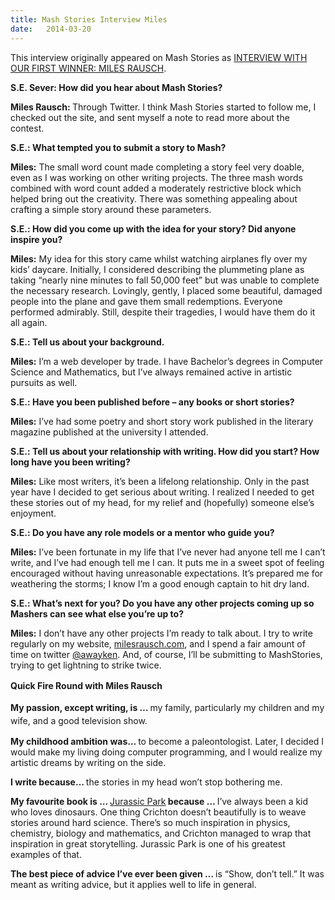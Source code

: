 ```yaml
---
title: Mash Stories Interview Miles
date:   2014-03-20
---
```

<p>This interview originally appeared on Mash Stories as <a href="http://mashstories.com/interview-miles-rausch/" target="_blank">INTERVIEW WITH OUR FIRST WINNER: MILES RAUSCH</a>.</p>

<p><b>S.E. Sever: How did you hear about Mash Stories?</b></p>
<p><b>Miles Rausch:&nbsp;</b>Through Twitter. I think Mash Stories started to follow me, I checked out the site, and sent myself a note to read more about the contest.</p>

<p><b>S.E.: What tempted you to submit a story to Mash?</b></p>
<p><strong>Miles:</strong> The small word count made completing a story feel very doable, even as I was working on other writing projects. The three mash words combined with word count added a moderately restrictive block which helped bring out the creativity. There was something appealing about crafting a simple story around these parameters.</p>

<p><b>S.E.: How did you come up with the idea for your story? Did anyone inspire you?</b></p>
<p><strong>Miles:</strong> My idea for this story came whilst watching airplanes fly over my kids’ daycare. Initially, I considered describing the plummeting plane as taking “nearly nine minutes to fall 50,000 feet” but was unable to complete the necessary research. Lovingly, gently, I placed some beautiful, damaged people into the plane and gave them small redemptions. Everyone performed admirably. Still, despite their tragedies, I would have them do it all again.</p>

<p><b>S.E.: Tell us about your background.</b></p>
<p><strong>Miles:</strong> I’m a web developer by trade. I have Bachelor’s degrees in Computer Science and Mathematics, but I’ve always remained active in artistic pursuits as well.</p>

<p><b>S.E.: Have you been published before – any books or short stories?</b></p>
<p><strong>Miles:</strong> I’ve had some poetry and short story work published in the literary magazine published at the university I attended.</p>

<p><b>S.E.: Tell us about your relationship with writing. How did you start? How long have you been writing?</b></p>
<p><strong>Miles:</strong> Like most writers, it’s been a lifelong relationship. Only in the past year have I decided to get serious about writing. I realized I needed to get these stories out of my head, for my relief and (hopefully) someone else’s enjoyment.</p>

<p><b>S.E.: Do you have any role models or a mentor who guide you?</b></p>
<p><strong>Miles:</strong> I’ve been fortunate in my life that I’ve never had anyone tell me I can’t write, and I’ve had enough tell me I can. It puts me in a sweet spot of feeling encouraged without having unreasonable expectations. It’s prepared me for weathering the storms; I know I’m a good enough captain to hit dry land.</p>

<p><b>S.E.: What’s next for you? Do you have any other projects coming up so Mashers can see what else you’re up to?</b></p>
<p><strong>Miles:</strong> I don’t have any other projects I’m ready to talk about. I try to write regularly on my website, <a href="http://milesrausch.com" target="_blank">milesrausch.com</a>, and I spend a fair amount of time on twitter <a href="http://twitter.com/awayken" target="_blank">@awayken</a>. And, of course, I’ll be submitting to MashStories, trying to get lightning to strike twice.</p>

<p><b style="line-height: 1.5em;">Quick Fire Round with Miles Rausch</b></p>

<p><b>My passion, except writing, is … </b><span style="line-height: 1.5em;">my family, particularly my children and my wife, and a good television show.</span></p>

<p><b>My childhood ambition was… </b>to become a paleontologist. Later, I decided I would make my living doing computer programming, and I would realize my artistic dreams by writing on the side.</p>

<p><b>I write because… </b>the stories in my head won’t stop bothering me.</p>

<p><b>My favourite book is … </b><a href="http://en.wikipedia.org/wiki/Jurassic_Park_(novel)" target="_blank">Jurassic Park</a><b> because … </b>I’ve always been a kid who loves dinosaurs. One thing Crichton doesn’t beautifully is to weave stories around hard science. There’s so much inspiration in physics, chemistry, biology and mathematics, and Crichton managed to wrap that inspiration in great storytelling. Jurassic Park is one of his greatest examples of that.</p>

<p><b>The best piece of advice I’ve ever been given … </b>is “Show, don’t tell.” It was meant as writing advice, but it applies well to life in general.</p>
